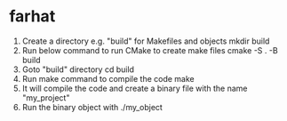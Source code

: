 # farhat
1. Create a directory e.g. "build" for Makefiles and objects
    mkdir build
2. Run below command to run CMake to create make files
    cmake -S . -B build
3. Goto "build" directory
    cd build
4. Run make command to compile the code
    make
5. It will compile the code and create a binary file with the name "my_project"
6. Run the binary object with
    ./my_object